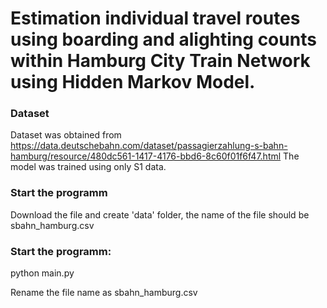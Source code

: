 # Estimation individual travel routes using boarding and alighting counts within Hamburg City Train Network using Hidden Markov Model. 

### Dataset

Dataset was obtained from https://data.deutschebahn.com/dataset/passagierzahlung-s-bahn-hamburg/resource/480dc561-1417-4176-bbd6-8c60f01f6f47.html
The model was trained using only S1 data.

### Start the programm

Download the file and create 'data' folder, the name of the file should be sbahn_hamburg.csv

### Start the programm:


python main.py

Rename the file name as sbahn_hamburg.csv

